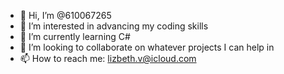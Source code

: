 - 👋 Hi, I’m @610067265
- 👀 I’m interested in advancing my coding skills
- 🌱 I’m currently learning C#
- 💞️ I’m looking to collaborate on whatever projects I can help in
- 📫 How to reach me: lizbeth.v@icloud.com

<!---
610067265/610067265 is a ✨ special ✨ repository because its `README.md` (this file) appears on your GitHub profile.
You can click the Preview link to take a look at your changes.
--->

